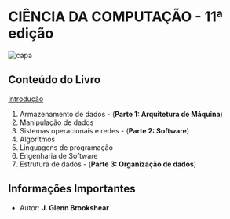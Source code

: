 # CIÊNCIA DA COMPUTAÇÃO - 11ª edição

![capa](https://images-submarino.b2w.io/produtos/01/00/item/113957/5/113957538SZ.jpg)

## Conteúdo do Livro

[Introdução](https://github.com/Darlley/ExerciciosLivros/tree/master/tecnologia/redes2/capituloum)
1. Armazenamento de dados - (**Parte 1: Arquitetura de Máquina**)
1. Manipulação de dados
1. Sistemas operacionais e redes - (**Parte 2: Software**)
1. Algorítmos
1. Linguagens de programação
1. Engenharia de Software
1. Estrutura de dados - (**Parte 3: Organização de dados**)

## Informações Importantes

- Autor: **J. Glenn Brookshear**

